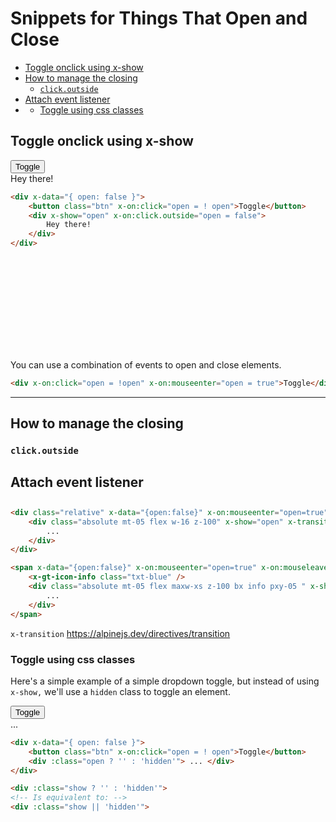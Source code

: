 # Snippets for Things That Open and Close

<!-- TOC -->

- [Toggle onclick using x-show](#toggle-onclick-using-x-show)
- [How to manage the closing](#how-to-manage-the-closing)
    - [`click.outside`](#clickoutside)
- [Attach event listener](#attach-event-listener)
- [](#)
    - [Toggle using css classes](#toggle-using-css-classes)

<!-- /TOC -->

<a id="markdown-toggle-onclick-using-x-show" name="toggle-onclick-using-x-show"></a>

## Toggle onclick using x-show

<div x-data="{ open: false }">
    <button class="btn" x-on:click="open = ! open">Toggle</button>
    <div x-show="open" x-on:click.outside="open = false">
        Hey there!
    </div>
</div>

```html
<div x-data="{ open: false }">
    <button class="btn" x-on:click="open = ! open">Toggle</button>
    <div x-show="open" x-on:click.outside="open = false">
        Hey there!
    </div>
</div>
```

<div class="bx info flex va-c">
    <svg class="icon wh-4 fs0 mr-2"> <use xlink:href="/svg/naykel-ui.svg#info"></use> </svg>
    <p>You can use a combination of events to open and close elements.</p>
</div>

```html
<div x-on:click="open = !open" x-on:mouseenter="open = true">Toggle</div>
```
---

<a id="markdown-how-to-manage-the-closing" name="how-to-manage-the-closing"></a>

## How to manage the closing

<a id="markdown-clickoutside" name="clickoutside"></a>

### `click.outside`

<a id="markdown-attach-event-listener" name="attach-event-listener"></a>

## Attach event listener


<!-- <button x-data @click="$dispatch('actionDelete')">Emit actionDelete event</button>

<div x-data="modal" @action-delete.camel.window="toggle()">
   <div x-show="open">Modal is open</div>
   <div x-show="!open">Modal is hidden</div>
</div>


<script>
document.addEventListener("alpine:init", () => {
    Alpine.data("modal", (initialOpenState = false) => ({
        open: initialOpenState,

        toggle() {
            this.open = !this.open;
        },
    }));
});
</script> -->

<!--  -->
<!--  -->
<!--  -->
<!--  -->
<!--  -->
<!--  -->
<!--  -->
<!--  -->
<!--  -->
<!--  -->
<!--  -->
<!--  -->
<!--  -->

##
```html
<div class="relative" x-data="{open:false}" x-on:mouseenter="open=true" x-on:mouseleave="open=false">
    <div class="absolute mt-05 flex w-16 z-100" x-show="open" x-transition.duration style="display: none;">
        ...
    </div>
</div>
```


```html
<span x-data="{open:false}" x-on:mouseenter="open=true" x-on:mouseleave="open=false">
    <x-gt-icon-info class="txt-blue" />
    <div class="absolute mt-05 flex maxw-xs z-100 bx info pxy-05 " x-show="open" x-transition.duration style="display: none;">
        ...
    </div>
</span>
```




`x-transition` https://alpinejs.dev/directives/transition




<a id="markdown-toggle-using-css-classes" name="toggle-using-css-classes"></a>

### Toggle using css classes


Here's a simple example of a simple dropdown toggle, but instead of using `x-show,` we'll use a `hidden` class to toggle an element.

<div x-data="{ open: false }">
    <button class="btn" x-on:click="open = ! open">Toggle</button>
    <div :class="open ? '' : 'hidden'"> ... </div>
</div>

```html
<div x-data="{ open: false }">
    <button class="btn" x-on:click="open = ! open">Toggle</button>
    <div :class="open ? '' : 'hidden'"> ... </div>
</div>
```

```html
<div :class="show ? '' : 'hidden'">
<!-- Is equivalent to: -->
<div :class="show || 'hidden'">
```
